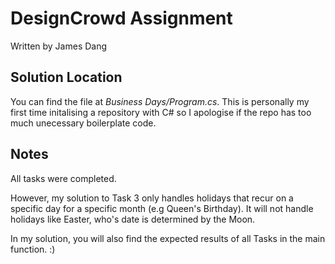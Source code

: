 # DesignCrowd Assignment

Written by James Dang

## Solution Location

You can find the file at *Business Days/Program.cs*. This is personally my first time initalising a repository with C# so I apologise if the repo has too much unecessary boilerplate code.

## Notes

All tasks were completed. 

However, my solution to Task 3 only handles holidays that recur on a specific day for a specific month (e.g Queen's Birthday). It will not handle holidays like Easter, who's date is determined by the Moon.

In my solution, you will also find the expected results of all Tasks in the main function. :)

